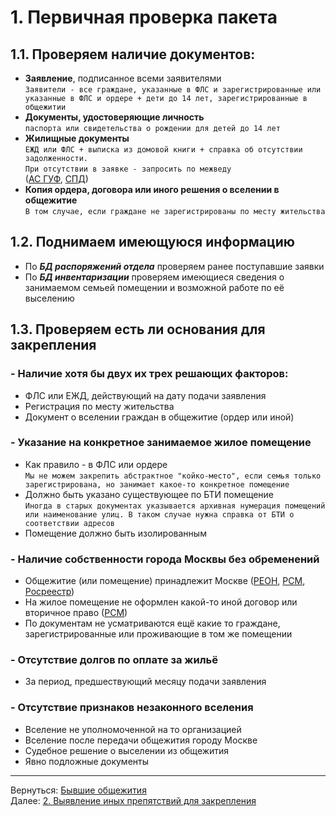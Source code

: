   
  
  
   
# 1. Первичная проверка пакета  
## 1.1. Проверяем наличие документов:  
* **Заявление**, подписанное всеми заявителями  
	`Заявители - все граждане, указанные в ФЛС и зарегистрированные или указанные в ФЛС и ордере + дети до 14 лет, зарегистрированные в общежитии`  
* **Документы, удостоверяющие личность**  
	`паспорта или свидетельства о рождении для детей до 14 лет`  
* **Жилищные документы**   
	`ЕЖД или ФЛС + выписка из домовой книги + справка об отсутствии задолженности.`  
	`При отсутствии в заявке - запросить по межведу`  
	([АС ГУФ](http://asguf.mos.ru/), [СПД](http://webspd.mlc.gov/gosusl/gosuslweb/WebFormGF.aspx))  
* **Копия ордера, договора или иного решения о вселении в общежитие**  
	`В том случае, если граждане не зарегистрированы по месту жительства`  
## 1.2. Поднимаем имеющуюся информацию  
* По ***БД распоряжений отдела*** проверяем ранее поступавшие заявки  
* По ***БД инвентаризации*** проверяем имеющиеся сведения о занимаемом семьей помещении и возможной работе по её выселению  
## 1.3. Проверяем есть ли основания для закрепления  
### - Наличие хотя бы двух их трех решающих факторов:  
* ФЛС или ЕЖД, действующий на дату подачи заявления  
* Регистрация по месту жительства  
* Документ о вселении граждан в общежитие (ордер или иной)  
### - Указание на конкретное занимаемое жилое помещение  
* Как правило - в ФЛС или ордере  
	`Мы не можем закрепить абстрактное "койко-место", если семья только зарегистрирована, но занимает какое-то конкретное помещение`  
* Должно быть указано существующее по БТИ помещение   
	`Иногда в старых документах указывается архивная нумерация помещений или наименование улиц. В таком случае нужна справка от БТИ о соответствии адресов`  
* Помещение должно быть изолированным  
### - Наличие собственности города Москвы без обременений  
* Общежитие (или помещение) принадлежит Москве ([РЕОН](http://reon.mlc.gov), [РСМ](webrsm.mlc.gov:5222), [Росреестр](https://rosreestr.ru/))  
* На жилое помещение не оформлен какой-то иной договор или вторичное право ([РСМ](webrsm.mlc.gov:5222))  
* По документам не усматриваются ещё какие то граждане, зарегистрированные или проживающие в том же помещении  
### - Отсутствие долгов по оплате за жильё  
* За период, предшествующий месяцу подачи заявления  
### - Отсутствие признаков незаконного вселения  
* Вселение не уполномоченной на то организацией  
* Вселение после передачи общежития городу Москве  
* Судебное решение о выселении из общежития  
* Явно подложные документы  
  
___  
Вернуться: [Бывшие общежития](Бывшие%20общежития.md)  
Далее: [2. Выявление иных препятствий для закрепления](2.%20Выявление%20иных%20препятствий%20для%20закрепления.md)